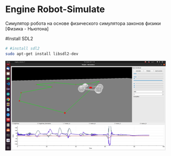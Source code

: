 # Engine Robot-Simulate 

Симулятор робота на основе физического симулятора законов физики [Физика - Ньютона] 

#Install SDL2 

```bash
# #install sdl2
sudo apt-get install libsdl2-dev 
```

![bandicam 2020-07-31 03-50-36-209](https://github.com/werasaimon/IEngine_Robotics/blob/test/img/demo.png)
